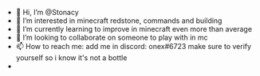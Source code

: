 - 👋 Hi, I’m @Stonacy
- 👀 I’m interested in minecraft redstone, commands and building
- 🌱 I’m currently learning to improve in minecraft even more than average
- 💞️ I’m looking to collaborate on someone to play with in mc
- 📫 How to reach me: add me in discord: onex#6723 make sure to verify yourself so i know it's not a bottle 
-

<!---
Stonacy/Stonacy is a ✨ special ✨ repository because its `README.md` (this file) appears on your GitHub profile.
You can click the Preview link to take a look at your changes.
--->
